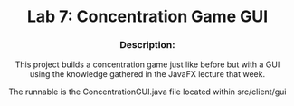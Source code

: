 <div align='center'> <h1> Lab 7: Concentration Game GUI </h1>

### Description:
  
This project builds a concentration game just like before but with a GUI using the knowledge gathered in the JavaFX lecture that week. 
  
The runnable is the ConcentrationGUI.java file located within src/client/gui
  
